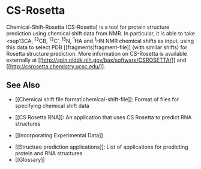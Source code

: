 # CS-Rosetta

Chemical-Shift-Rosetta (CS-Rosetta) is a tool for protein structure prediction using chemical shift data from NMR.
In particular, it is able to take <sup13</sup>CA, <sup>13</sup>CB, <sup>13</sup>C', <sup>15</sup>N, <sup>1</sup>HA and <sup>1</sup>HN NMR chemical shifts as input, using this data to select PDB [[fragments|fragment-file]] (with similar shifts) for Rosetta structure prediction.
More information on CS-Rosetta is available externally at [[http://spin.niddk.nih.gov/bax/software/CSROSETTA/]] and [[http://csrosetta.chemistry.ucsc.edu/]].

## See Also
- [[Chemical shift file format|chemical-shift-file]]: Format of files for specifying chemical shift data

- [[CS Rosetta RNA]]: An application that uses CS Rosetta to predict RNA structures
* [[Incorporating Experimental Data]]
- [[Structure prediction applications]]: List of applications for predicting protein and RNA structures
- [[Glossary]]

<!-- Hidden Key Words to Aid Local Search-ability
chemical shift
CS
NMR
nuclear magnetic resonance
//-->
